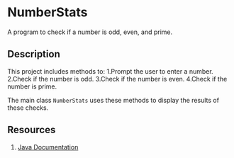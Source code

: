 # NumberStats

A program to check if a number is odd, even, and prime.

## Description

This project includes methods to:
1.Prompt the user to enter a number.
2.Check if the number is odd.
3.Check if the number is even.
4.Check if the number is prime.

The main class `NumberStats` uses these methods to display the results of these checks.

## Resources
1. [Java Documentation](https://docs.oracle.com/javase/8/docs/)


